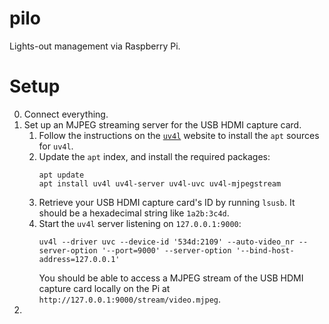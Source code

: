pilo
====

Lights-out management via Raspberry Pi.

Setup
===

0. Connect everything.
1. Set up an MJPEG streaming server for the USB HDMI capture card.
    1. Follow the instructions on the [`uv4l`](http://www.linux-projects.org/uv4l/installation/) website to install the `apt` sources for `uv4l`.
    2. Update the `apt` index, and install the required packages:
        ```
        apt update
        apt install uv4l uv4l-server uv4l-uvc uv4l-mjpegstream
        ```
    3. Retrieve your USB HDMI capture card's ID by running `lsusb`. It should be a hexadecimal string like `1a2b:3c4d`.
    4. Start the `uv4l` server listening on `127.0.0.1:9000`:
        ```
        uv4l --driver uvc --device-id '534d:2109' --auto-video_nr --server-option '--port=9000' --server-option '--bind-host-address=127.0.0.1'
        ```
       You should be able to access a MJPEG stream of the USB HDMI capture card locally on the Pi at `http://127.0.0.1:9000/stream/video.mjpeg`.
2.
